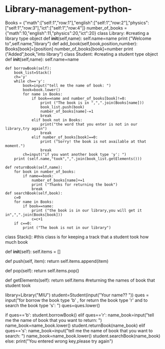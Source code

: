 # Library-management-python-
Books = {"math":["self:1","row:1"],"english":["self:1","row:2"],"physics":["self:1","row:3"],"ict":["self:1","row:4"]}
number_of_books = {"math":10,"english":11,"physics":20,"ict":20}
class Library:   #creating a library type object
    def __init__(self,name):
        self.name=name
        print ("Welcome to",self.name,"library")
    def add_book(self,book,position,number):
        Books[book]=[position]
        number_of_books[book]=number
        print ("Added",book,"into library")
class Student:   #creating a student type object
    def __init__(self,name):
        self.name=name
        
    def borrowBook(self):
        book_list=Stack()
        ch='y'
        while ch=='y':
            book=input("tell me the name of book: ")
            book=book.lower()
            for name in Books:
                if book==name and number_of_books[book]!=0:
                    print ("The book is in ",",".join(Books[name]))
                    book_list.push(book)
                    number_of_books[name]-=1
                    break
                elif book not in Books:
                    print("the word that you enter is not in our library,try again")
                    break
                elif number_of_books[book]==0: 
                    print ("Sorry! the book is not available at that moment.")
                    break
            ch=input("if you want another book type 'y': ")
        print (self.name,"took",",".join(book_list.getElements()))
    
    def returnBook(self,name):
        for book in number_of_books:
            if name==book:
                number_of_books[name]+=1
                print ("Thanks for returning the book")
                break
    def searchBook(self,book):
        c=0
        for name in Books:
            if book==name:
                print ("the book is in our library,you will get it in",",".join(Books[book]))
                c=c+1
        if c==0:
            print ("The book is not in our library")
class Stack():   #this class is for keeping a track that a student took how much book
  
  def __init__(self):
    self.items = []
    
  def push(self, item):
    return self.items.append(item)
  
  def pop(self):
    return self.items.pop()
  
  def getElements(self):
    return self.items #returning the names of book that student took
            
library=Library("MIU")
student=Student(input("Your name?? "))
ques = input("for borrow the book type 'b' , for return the book type 'r' and to search the book type 's': ")
ques=ques.lower()

if ques=='b':
        student.borrowBook()
elif ques=='r':
        name_book=input("tell me the name of book that you want to return: ")
        name_book=name_book.lower()
        student.returnBook(name_book)
elif ques=='s':
    name_book=input("tell me the name of book that you want to search: ")
    name_book=name_book.lower()
    student.searchBook(name_book)
else:
    print("You entered wrong key,please try again")

